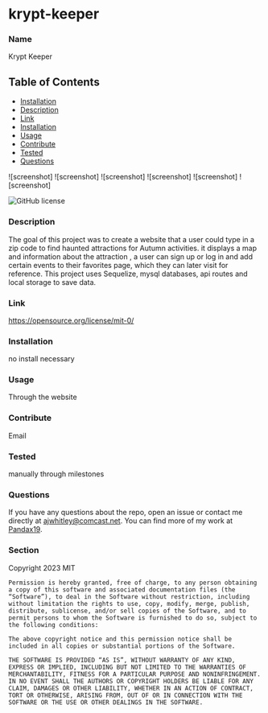 # krypt-keeper
### Name

Krypt Keeper

## Table of Contents 

* [Installation](#installation)
* [Description](#description)
* [Link](#link)
* [Installation](#installation)
* [Usage](#usage)
* [Contribute](#contribute)
* [Tested](#tested)
* [Questions](#questions)


![screenshot]
![screenshot]
![screenshot]
![screenshot]
![screenshot]
![screenshot]


    
![GitHub license](https://img.shields.io/badge/license-MIT-blue.svg)
    
### Description
    
The goal of this project was to create a website that a user could type in a zip code to find haunted attractions for Autumn activities. it displays a map and information about the attraction , a user can sign up or log in and add certain events to their favorites page, which they can later visit for reference. This project uses Sequelize, mysql databases, api routes and local storage to save data. 
    
### Link

https://opensource.org/license/mit-0/

### Installation

no install necessary

### Usage

Through the website

### Contribute

Email

### Tested

manually through milestones

### Questions

If you have any questions about the repo, open an issue or contact me directly at ajwhitley@comcast.net. You can find more of my work at [Pandax19](https://github.com/Pandax19/).


### Section 

Copyright 2023 MIT

    Permission is hereby granted, free of charge, to any person obtaining a copy of this software and associated documentation files (the “Software”), to deal in the Software without restriction, including without limitation the rights to use, copy, modify, merge, publish, distribute, sublicense, and/or sell copies of the Software, and to permit persons to whom the Software is furnished to do so, subject to the following conditions:
    
    The above copyright notice and this permission notice shall be included in all copies or substantial portions of the Software.
    
    THE SOFTWARE IS PROVIDED “AS IS”, WITHOUT WARRANTY OF ANY KIND, EXPRESS OR IMPLIED, INCLUDING BUT NOT LIMITED TO THE WARRANTIES OF MERCHANTABILITY, FITNESS FOR A PARTICULAR PURPOSE AND NONINFRINGEMENT. IN NO EVENT SHALL THE AUTHORS OR COPYRIGHT HOLDERS BE LIABLE FOR ANY CLAIM, DAMAGES OR OTHER LIABILITY, WHETHER IN AN ACTION OF CONTRACT, TORT OR OTHERWISE, ARISING FROM, OUT OF OR IN CONNECTION WITH THE SOFTWARE OR THE USE OR OTHER DEALINGS IN THE SOFTWARE.
 